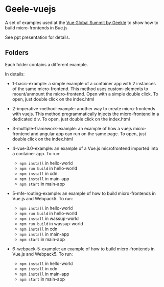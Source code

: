 # Geele-vuejs

A set of examples used at the [Vue Global Summit by Geekle](https://geekle.us/vue) to show how to build micro-frontends in Bue.js

See ppt presentation for details.

## Folders

Each folder contains a different example.

In details:

- 1-basic-example: a simple example of a container app with 2 instances of the same micro-frontend. This method uses custom-elements to mount/unmount the micro-frontend. Open with a simple double click. To open, just double click on the index.html

- 2-imperative-method-example: another way to create micro-frontends with vuejs. This method programmatically injects the micro-frontend in a dedicated div. To open, just double click on the index.html

- 3-multiple-framework-example: an example of how a vuejs micro-frontend and angular app can run on the same page. To open, just double click on the index.html

- 4-vue-3.0-example: an example of a Vue.js microfrontend imported into a container app. To run:

  - `npm install` in hello-world
  - `npm run build` in hello-world
  - `npm install` in cdn
  - `npm install` in main-app
  - `npm start` in main-app

- 5-mfe-routing-example: an example of how to build micro-frontends in Vue.js and Webpack5. To run:

  - `npm install` in hello-world
  - `npm run build` in hello-world
  - `npm install` in wassup-world
  - `npm run build` in wassup-world
  - `npm install` in cdn
  - `npm install` in main-app
  - `npm start` in main-app

- 6-webpack-5-example: an example of how to build micro-frontends in Vue.js and Webpack5. To run:
  - `npm install` in hello-world
  - `npm install` in cdn
  - `npm install` in main-app
  - `npm start` in main-app
